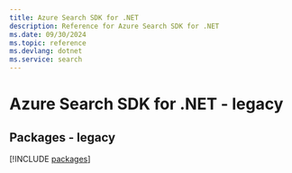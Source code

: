 ```yaml
---
title: Azure Search SDK for .NET
description: Reference for Azure Search SDK for .NET
ms.date: 09/30/2024
ms.topic: reference
ms.devlang: dotnet
ms.service: search
---
```

# Azure Search SDK for .NET - legacy
## Packages - legacy
[!INCLUDE [packages](search-index.md)]